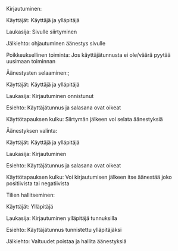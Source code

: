 Kirjautuminen:

Käyttäjät: Käyttäjä ja ylläpitäjä

Laukasija: Sivulle siirtyminen

Jälkiehto: ohjautuminen äänestys sivulle

Poikkeuksellinen toiminta: Jos käyttäjätunnusta ei ole/väärä pyytää uusimaan toiminnan


Äänestysten selaaminen:;

Käyttäjät: Käyttäjä ja ylläpitäjä

Laukasija: Kirjautuminen onnistunut

Esiehto: Käyttäjätunnus ja salasana ovat oikeat

Käyttötapauksen kulku: Siirtymän jälkeen voi selata äänestyksiä


Äänestyksen valinta:

Käyttäjät: Käyttäjä ja ylläpitäjä

Laukasija: Kirjautuminen

Esiehto: Käyttäjätunnus ja salasana ovat oikeat

Käyttötapauksen kulku: Voi kirjautumisen jälkeen itse äänestää joko positiivista tai negatiivista


Tilien hallitseminen:

Käyttäjät: Ylläpitäjä

Laukasija: Kirjautuminen ylläpitäjä tunnuksilla

Esiehto: Käyttäjätunnus tunnistettu ylläpitäjäksi

Jälkiehto: Valtuudet poistaa ja hallita äänestyksiä

